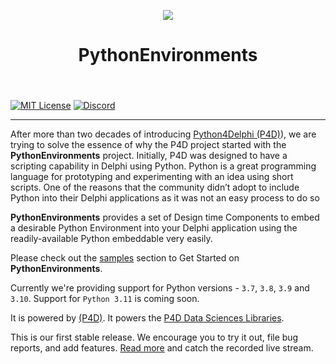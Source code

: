 <p align="center">
    <a href="https://github.com/Embarcadero/PythonEnviroments/"><img src="https://user-images.githubusercontent.com/17174106/200104132-1df6c0a3-fe9f-418d-bcbc-97d7e66472b5.png"></a>
    <h1 align="center"> PythonEnvironments </h1>
    <br />
    <br />
    <a href="http://choosealicense.com/licenses/mit/"><img src="https://img.shields.io/badge/license-MIT-red.svg?style=flat" alt="MIT License" align="center"></a>
    <a href="https://discord.gg/YEuCUKtsGe"><img src="https://img.shields.io/discord/989230637342933042?color=yellow&label=discord&logo=discord" alt="Discord" align="center"></a>
</p>
<hr />

After more than two decades of introducing [Python4Delphi (P4D)](https://github.com/Embarcadero/Python4Delphi)), we are trying to solve the essence of why the P4D project started with the **PythonEnvironments** project. Initially, P4D was designed to have a scripting capability in Delphi using Python. Python is a great programming language for prototyping and experimenting with an idea using short scripts. One of the reasons that the community didn’t adopt to include Python into their Delphi applications as it was not an easy process to do so

**PythonEnvironments** provides a set of Design time Components to embed a desirable Python Environment into your Delphi application using the readily-available Python embeddable very easily. 

Please check out the [samples](https://github.com/Embarcadero/PythonEnviroments/tree/main/samples) section to Get Started on **PythonEnvironments**.

Currently we're providing support for Python versions - `3.7`, `3.8`, `3.9` and `3.10`. Support for `Python 3.11` is coming soon.

It is powered by [(P4D)](https://github.com/Embarcadero/Python4Delphi). It powers the [P4D Data Sciences Libraries](https://github.com/Embarcadero/P4D-Data-Sciences).

This is our first stable release. We encourage you to try it out, file bug reports, and add features. [Read more](https://blogs.embarcadero.com/?p=145025) and catch the recorded live stream.
